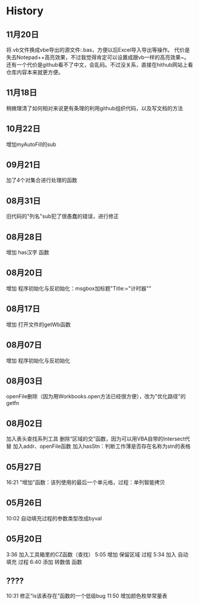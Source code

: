 
History
====
11月20日
----
将.vb文件换成vbe导出的源文件:.bas，方便以后Excel导入导出等操作。
代价是失去Notepad++高亮效果，不过我觉得肯定可以设置成跟vb一样的高亮效果~。
还有一个代价是github看不了中文，会乱码。不过没关系，直接在hithub网站上看仓库内容本来就更方便。

11月18日
----
稍微理清了如何相对来说更有条理的利用github组织代码，以及写文档的方法

10月22日
----
增加myAutoFill的sub

09月21日
----
加了4个对集合进行处理的函数

08月31日
----
旧代码的"列名"sub犯了很愚蠢的错误，进行修正

08月28日
----
增加 has汉字 函数

08月20日
----
增加 程序初始化与反初始化：msgbox加标题"Title:="计时器""

08月17日
----
增加 打开文件的getWb函数

08月07日
----
增加 程序初始化与反初始化

08月03日
----
openFile删除（因为用Workbooks.open方法已经很方便），改为"优化路径"的getfn

08月02日
----
加入表头查找系列工具
删除“区域的交”函数，因为可以用VBA自带的Intersect代替
加入addr、openFile函数
加入hasStn：判断工作薄是否存在名称为stn的表格

05月27日
----
16:21 "增加"函数：该列使用的最后一个单元格，过程：单列智能拷贝

05月26日
----
10:02 自动填充过程的参数类型改成byval

05月20日
----
3:36 加入工具箱里的CZ函数（查找）
5:05 增加 保留区域 过程
5:34 加入 自动填充 过程
6:40 添加 转数值 函数

????
----
10:31 修正“is该表存在”函数的一个低级bug
11:50 增加颜色枚举常量表

